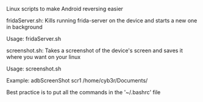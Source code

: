 Linux scripts to make Android reversing easier


fridaServer.sh:
	Kills running frida-server on the device and starts a new one in background

Usage: fridaServer.sh


screenshot.sh:
	Takes a screenshot of the device's screen and saves it where you want on your linux

Usage: screenshot.sh <scrshtName> <pathe-to-save-on-the-pc>

Example: adbScreenShot scr1 /home/cyb3r/Documents/



Best practice is to put all the commands in the '~/.bashrc' file
